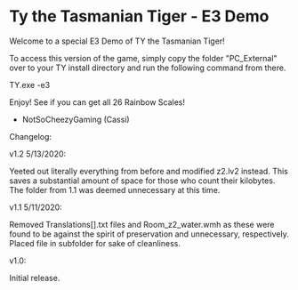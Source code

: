 # Ty the Tasmanian Tiger - E3 Demo
Welcome to a special E3 Demo of TY the Tasmanian Tiger!

To access this version of the game, simply copy the folder "PC_External" over to your TY install directory and run the following command from there.

TY.exe -e3

Enjoy! See if you can get all 26 Rainbow Scales!

- NotSoCheezyGaming (Cassi)

Changelog:

v1.2 5/13/2020:

Yeeted out literally everything from before and modified z2.lv2 instead. This saves a substantial amount of space for those who count their kilobytes. The folder from 1.1 was deemed unnecessary at this time.

v1.1 5/11/2020:

Removed Translations[].txt files and Room_z2_water.wmh as these were found to be against the spirit of preservation and unnecessary, respectively. Placed file in subfolder for sake of cleanliness.

v1.0:

Initial release.
